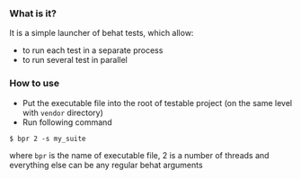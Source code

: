 ### What is it?

It is a simple launcher of behat tests, which allow:

 - to run each test in a separate process
 - to run several test in parallel

### How to use

- Put the executable file into the root of testable project (on the same level with `vendor` directory)
- Run following command

```
$ bpr 2 -s my_suite
```
where `bpr` is the name of executable file, 2 is a number of threads and everything else can be any regular behat arguments

